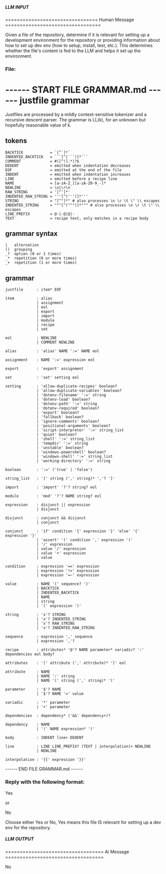 ##### LLM INPUT #####
================================ Human Message =================================

Given a file of the repository, determine if it is relevant for setting up a development environment for the repository or providing information about how to set up dev env (how to setup, install, test, etc.). This determines whether the file's content is fed to the LLM and helps it set up the environment.

### File:
------ START FILE GRAMMAR.md ------
justfile grammar
================

Justfiles are processed by a mildly context-sensitive tokenizer
and a recursive descent parser. The grammar is LL(k), for an
unknown but hopefully reasonable value of k.

tokens
------

```
BACKTICK            = `[^`]*`
INDENTED_BACKTICK   = ```[^(```)]*```
COMMENT             = #([^!].*)?$
DEDENT              = emitted when indentation decreases
EOF                 = emitted at the end of the file
INDENT              = emitted when indentation increases
LINE                = emitted before a recipe line
NAME                = [a-zA-Z_][a-zA-Z0-9_-]*
NEWLINE             = \n|\r\n
RAW_STRING          = '[^']*'
INDENTED_RAW_STRING = '''[^(''')]*'''
STRING              = "[^"]*" # also processes \n \r \t \" \\ escapes
INDENTED_STRING     = """[^(""")]*""" # also processes \n \r \t \" \\ escapes
LINE_PREFIX         = @-|-@|@|-
TEXT                = recipe text, only matches in a recipe body
```

grammar syntax
--------------

```
|   alternation
()  grouping
_?  option (0 or 1 times)
_*  repetition (0 or more times)
_+  repetition (1 or more times)
```

grammar
-------

```
justfile      : item* EOF

item          : alias
              | assignment
              | eol
              | export
              | import
              | module
              | recipe
              | set

eol           : NEWLINE
              | COMMENT NEWLINE

alias         : 'alias' NAME ':=' NAME eol

assignment    : NAME ':=' expression eol

export        : 'export' assignment

set           : 'set' setting eol

setting       : 'allow-duplicate-recipes' boolean?
              | 'allow-duplicate-variables' boolean?
              | 'dotenv-filename' ':=' string
              | 'dotenv-load' boolean?
              | 'dotenv-path' ':=' string
              | 'dotenv-required' boolean?
              | 'export' boolean?
              | 'fallback' boolean?
              | 'ignore-comments' boolean?
              | 'positional-arguments' boolean?
              | 'script-interpreter' ':=' string_list
              | 'quiet' boolean?
              | 'shell' ':=' string_list
              | 'tempdir' ':=' string
              | 'unstable' boolean?
              | 'windows-powershell' boolean?
              | 'windows-shell' ':=' string_list
              | 'working-directory' ':=' string

boolean       : ':=' ('true' | 'false')

string_list   : '[' string (',' string)* ','? ']'

import        : 'import' '?'? string? eol

module        : 'mod' '?'? NAME string? eol

expression    : disjunct || expression
              | disjunct

disjunct      : conjunct && disjunct
              | conjunct

conjunct      : 'if' condition '{' expression '}' 'else' '{' expression '}'
              | 'assert' '(' condition ',' expression ')'
              | '/' expression
              | value '/' expression
              | value '+' expression
              | value

condition     : expression '==' expression
              | expression '!=' expression
              | expression '=~' expression

value         : NAME '(' sequence? ')'
              | BACKTICK
              | INDENTED_BACKTICK
              | NAME
              | string
              | '(' expression ')'

string        : 'x'? STRING
              | 'x'? INDENTED_STRING
              | 'x'? RAW_STRING
              | 'x'? INDENTED_RAW_STRING

sequence      : expression ',' sequence
              | expression ','?

recipe        : attributes* '@'? NAME parameter* variadic? ':' dependencies eol body?

attributes    : '[' attribute (',' attribute)* ']' eol

attribute     : NAME
              | NAME ':' string
              | NAME '(' string (',' string)* ')'

parameter     : '$'? NAME
              | '$'? NAME '=' value

variadic      : '*' parameter
              | '+' parameter

dependencies  : dependency* ('&&' dependency+)?

dependency    : NAME
              | '(' NAME expression* ')'

body          : INDENT line+ DEDENT

line          : LINE LINE_PREFIX? (TEXT | interpolation)+ NEWLINE
              | NEWLINE

interpolation : '{{' expression '}}'
```

------ END FILE GRAMMAR.md ------

### Reply with the following format:

<rel>Yes</rel>

or

<rel>No</rel>

Choose either Yes or No, Yes means this file IS relevant for setting up a dev env for the repository.

##### LLM OUTPUT #####
================================== Ai Message ==================================

<rel>No</rel>